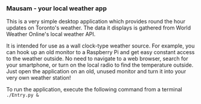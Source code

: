 ### Mausam - your local weather app

This is a very simple desktop application which provides round the hour updates on Toronto's weather. The data it displays is gathered from World Weather Online's local weather API.  
  
It is intended for use as a wall clock-type weather source. For example, you can hook up an old monitor to a Raspberry Pi and get easy constant access to the weather outside. No need to navigate to a web browser, search for your smartphone, or turn on the local radio to find the temperature outside. Just open the application on an old, unused monitor and turn it into your very own weather station!  
  
To run the application, execute the following command from a terminal  
`./Entry.py &`
